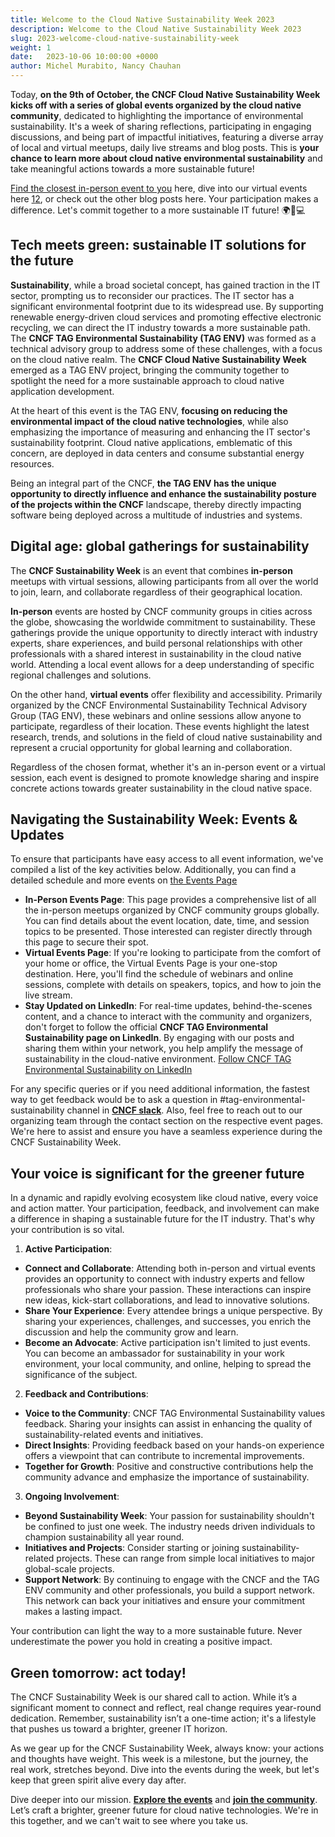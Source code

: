 ```yaml
---
title: Welcome to the Cloud Native Sustainability Week 2023
description: Welcome to the Cloud Native Sustainability Week 2023
slug: 2023-welcome-cloud-native-sustainability-week
weight: 1
date:   2023-10-06 10:00:00 +0000
author: Michel Murabito, Nancy Chauhan
---
```


Today, **on the 9th of October, the CNCF Cloud Native Sustainability Week kicks off with a series of global events organized by the cloud native community**, dedicated to highlighting the importance of environmental sustainability. It's a week of sharing reflections, participating in engaging discussions, and being part of impactful initiatives, featuring a diverse array of local and virtual meetups, daily live streams and blog posts. This is **your chance to learn more about cloud native environmental sustainability** and take meaningful actions towards a more sustainable future!  

[Find the closest in-person event to you](https://tag-env-sustainability.cncf.io/cloud-native-sustainability-week/#local-meetups) here, dive into our virtual events here [1](https://tag-env-sustainability.cncf.io/cloud-native-sustainability-week/#virtual-mini-conference-on-oct12)[2](https://tag-env-sustainability.cncf.io/cloud-native-sustainability-week/#livestreams-on-youtube-by-kubesimplifyhttpswwwyoutubecomkubesimplify-with-host-saiyam-civo-and-divya-suse), or check out the other blog posts here. Your participation makes a difference. Let's commit together to a more sustainable IT future! 🌍🌱💻  

## Tech meets green: sustainable IT solutions for the future

**Sustainability**, while a broad societal concept, has gained traction in the IT sector, prompting us to reconsider our practices. The IT sector has a significant environmental footprint due to its widespread use. By supporting renewable energy-driven cloud services and promoting effective electronic recycling, we can direct the IT industry towards a more sustainable path. The **CNCF TAG Environmental Sustainability (TAG ENV)** was formed as a technical advisory group to address some of these challenges, with a focus on the cloud native realm. The **CNCF Cloud Native Sustainability Week** emerged as a TAG ENV project, bringing the community together to spotlight the need for a more sustainable approach to cloud native application development.

At the heart of this event is the TAG ENV, **focusing on reducing the environmental impact of the cloud native technologies**, while also emphasizing the importance of measuring and enhancing the IT sector's sustainability footprint. Cloud native applications, emblematic of this concern, are deployed in data centers and consume substantial energy resources.

Being an integral part of the CNCF, **the TAG ENV has the unique opportunity to directly influence and enhance the sustainability posture of the projects within the CNCF** landscape, thereby directly impacting software being deployed across a multitude of industries and systems.  

## Digital age: global gatherings for sustainability

The **CNCF Sustainability Week** is an event that combines **in-person** meetups with virtual sessions, allowing participants from all over the world to join, learn, and collaborate regardless of their geographical location.

**In-person** events are hosted by CNCF community groups in cities across the globe, showcasing the worldwide commitment to sustainability. These gatherings provide the unique opportunity to directly interact with industry experts, share experiences, and build personal relationships with other professionals with a shared interest in sustainability in the cloud native world. Attending a local event allows for a deep understanding of specific regional challenges and solutions.

On the other hand, **virtual events** offer flexibility and accessibility. Primarily organized by the CNCF Environmental Sustainability Technical Advisory Group (TAG ENV), these webinars and online sessions allow anyone to participate, regardless of their location. These events highlight the latest research, trends, and solutions in the field of cloud native sustainability and represent a crucial opportunity for global learning and collaboration.

Regardless of the chosen format, whether it's an in-person event or a virtual session, each event is designed to promote knowledge sharing and inspire concrete actions towards greater sustainability in the cloud native space.  

## Navigating the Sustainability Week: Events & Updates

To ensure that participants have easy access to all event information, we've compiled a list of the key activities below. Additionally, you can find a detailed schedule and more events on [the Events Page](https://community.cncf.io/cloud-native-sustainability/)  
  
* **In-Person Events Page**: This page provides a comprehensive list of all the in-person meetups organized by CNCF community groups globally. You can find details about the event location, date, time, and session topics to be presented. Those interested can register directly through this page to secure their spot.
* **Virtual Events Page**: If you're looking to participate from the comfort of your home or office, the Virtual Events Page is your one-stop destination. Here, you'll find the schedule of webinars and online sessions, complete with details on speakers, topics, and how to join the live stream.
* **Stay Updated on LinkedIn**: For real-time updates, behind-the-scenes content, and a chance to interact with the community and organizers, don't forget to follow the official **CNCF TAG Environmental Sustainability page on LinkedIn**. By engaging with our posts and sharing them within your network, you help amplify the message of sustainability in the cloud-native environment. [Follow CNCF TAG Environmental Sustainability on LinkedIn](https://www.linkedin.com/company/cncf-tag-environmental-sustainability/)

For any specific queries or if you need additional information, the fastest way to get feedback would be to ask a question in #tag-environmental-sustainability channel in [**CNCF slack**](https://communityinviter.com/apps/cloud-native/cncf). Also, feel free to reach out to our organizing team through the contact section on the respective event pages. We're here to assist and ensure you have a seamless experience during the CNCF Sustainability Week.  

## Your voice is significant for the greener future

In a dynamic and rapidly evolving ecosystem like cloud native, every voice and action matter. Your participation, feedback, and involvement can make a difference in shaping a sustainable future for the IT industry. That's why your contribution is so vital.  

1. **Active Participation**:  
* **Connect and Collaborate**: Attending both in-person and virtual events provides an opportunity to connect with industry experts and fellow professionals who share your passion. These interactions can inspire new ideas, kick-start collaborations, and lead to innovative solutions.
* **Share Your Experience**: Every attendee brings a unique perspective. By sharing your experiences, challenges, and successes, you enrich the discussion and help the community grow and learn.
* **Become an Advocate**: Active participation isn't limited to just events. You can become an ambassador for sustainability in your work environment, your local community, and online, helping to spread the significance of the subject.

2. **Feedback and Contributions**:  
* **Voice to the Community**: CNCF TAG Environmental Sustainability values feedback. Sharing your insights can assist in enhancing the quality of sustainability-related events and initiatives.
* **Direct Insights**: Providing feedback based on your hands-on experience offers a viewpoint that can contribute to incremental improvements.
* **Together for Growth**: Positive and constructive contributions help the community advance and emphasize the importance of sustainability.

3. **Ongoing Involvement**:  
* **Beyond Sustainability Week**: Your passion for sustainability shouldn't be confined to just one week. The industry needs driven individuals to champion sustainability all year round.
* **Initiatives and Projects**: Consider starting or joining sustainability-related projects. These can range from simple local initiatives to major global-scale projects.
* **Support Network**: By continuing to engage with the CNCF and the TAG ENV community and other professionals, you build a support network. This network can back your initiatives and ensure your commitment makes a lasting impact.

Your contribution can light the way to a more sustainable future. Never underestimate the power you hold in creating a positive impact.  
  
## Green tomorrow: act today!

The CNCF Sustainability Week is our shared call to action. While it’s a significant moment to connect and reflect, real change requires year-round dedication. Remember, sustainability isn’t a one-time action; it's a lifestyle that pushes us toward a brighter, greener IT horizon.

As we gear up for the CNCF Sustainability Week, always know: your actions and thoughts have weight. This week is a milestone, but the journey, the real work, stretches beyond. Dive into the events during the week, but let's keep that green spirit alive every day after.

Dive deeper into our mission. [**Explore the events**](https://tag-env-sustainability.cncf.io/) and [**join the community**](https://communityinviter.com/apps/cloud-native/cncf). Let’s craft a brighter, greener future for cloud native technologies. We're in this together, and we can't wait to see where you take us.




